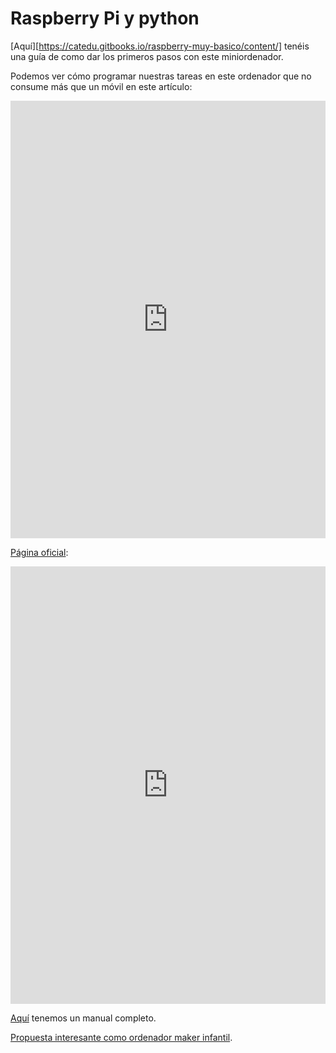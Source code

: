 # Raspberry Pi y python

[Aquí][https://catedu.gitbooks.io/raspberry-muy-basico/content/] tenéis una guía de como dar los primeros pasos con este miniordenador.

Podemos ver cómo programar nuestras tareas en este ordenador que no consume más que un móvil en este artículo:

<iframe src="https://www.raspberrypi.org/documentation/linux/usage/cron.md" frameborder="0" width="100%" height="700" allowfullscreen="true" mozallowfullscreen="true" webkitallowfullscreen="true"></iframe>

[Página oficial](https://www.raspberrypi.org/education/):

<iframe src="https://www.raspberrypi.org/education/" frameborder="0" width="100%" height="700" allowfullscreen="true" mozallowfullscreen="true" webkitallowfullscreen="true"></iframe>

[Aquí](https://catedu.gitbooks.io/raspberry-muy-basico/content/) tenemos un manual completo.

[Propuesta interesante como ordenador maker infantil](https://kano.me/).